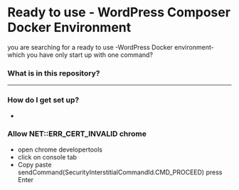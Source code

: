 # Ready to use - WordPress Composer Docker Environment #

you are searching for a ready to use -WordPress Docker environment- which you have only start up with one command?   
### What is in this repository? ###
* **

### How do I get set up? ###
*


### Allow NET::ERR_CERT_INVALID chrome 
* open chrome developertools
* click on console tab
* Copy paste sendCommand(SecurityInterstitialCommandId.CMD_PROCEED) press Enter